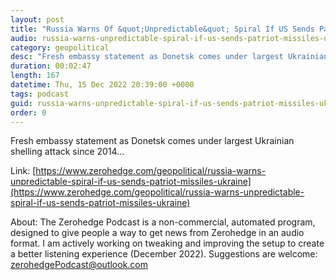 ```yaml
---
layout: post
title: "Russia Warns Of &quot;Unpredictable&quot; Spiral If US Sends Patriot Missiles To Ukraine"
audio: russia-warns-unpredictable-spiral-if-us-sends-patriot-missiles-ukraine-0
category: geopolitical
desc: "Fresh embassy statement as Donetsk comes under largest Ukrainian shelling attack since 2014..."
duration: 00:02:47
length: 167
datetime: Thu, 15 Dec 2022 20:39:00 +0000
tags: podcast
guid: russia-warns-unpredictable-spiral-if-us-sends-patriot-missiles-ukraine-0
order: 0
---
```

Fresh embassy statement as Donetsk comes under largest Ukrainian shelling attack since 2014...

Link: [https://www.zerohedge.com/geopolitical/russia-warns-unpredictable-spiral-if-us-sends-patriot-missiles-ukraine](https://www.zerohedge.com/geopolitical/russia-warns-unpredictable-spiral-if-us-sends-patriot-missiles-ukraine)

About: The Zerohedge Podcast is a non-commercial, automated program, designed to give people a way to get news from Zerohedge in an audio format.  I am actively working on tweaking and improving the setup to create a better listening experience (December 2022).  Suggestions are welcome: [zerohedgePodcast@outlook.com](mailto:zerohedgePodcast@outlook.com)